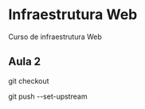 # Infraestrutura Web

Curso de infraestrutura Web

## Aula 2

git checkout

git push --set-upstream

